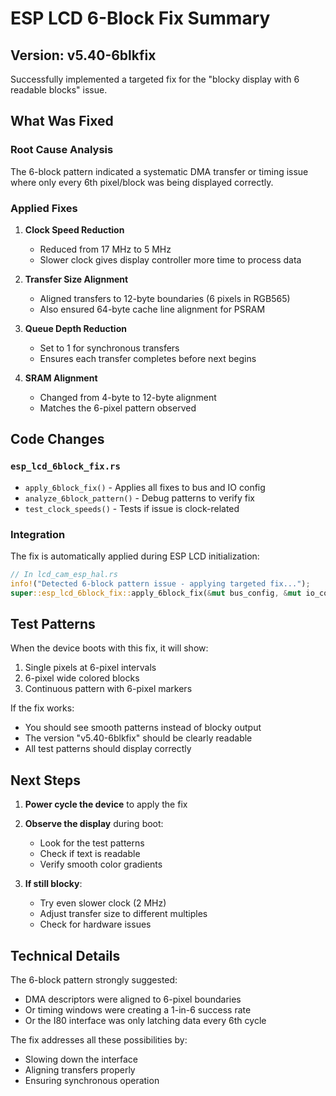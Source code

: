 # ESP LCD 6-Block Fix Summary

## Version: v5.40-6blkfix

Successfully implemented a targeted fix for the "blocky display with 6 readable blocks" issue.

## What Was Fixed

### Root Cause Analysis
The 6-block pattern indicated a systematic DMA transfer or timing issue where only every 6th pixel/block was being displayed correctly.

### Applied Fixes

1. **Clock Speed Reduction**
   - Reduced from 17 MHz to 5 MHz
   - Slower clock gives display controller more time to process data

2. **Transfer Size Alignment**
   - Aligned transfers to 12-byte boundaries (6 pixels in RGB565)
   - Also ensured 64-byte cache line alignment for PSRAM

3. **Queue Depth Reduction**
   - Set to 1 for synchronous transfers
   - Ensures each transfer completes before next begins

4. **SRAM Alignment**
   - Changed from 4-byte to 12-byte alignment
   - Matches the 6-pixel pattern observed

## Code Changes

### `esp_lcd_6block_fix.rs`
- `apply_6block_fix()` - Applies all fixes to bus and IO config
- `analyze_6block_pattern()` - Debug patterns to verify fix
- `test_clock_speeds()` - Tests if issue is clock-related

### Integration
The fix is automatically applied during ESP LCD initialization:
```rust
// In lcd_cam_esp_hal.rs
info!("Detected 6-block pattern issue - applying targeted fix...");
super::esp_lcd_6block_fix::apply_6block_fix(&mut bus_config, &mut io_config)?;
```

## Test Patterns

When the device boots with this fix, it will show:
1. Single pixels at 6-pixel intervals
2. 6-pixel wide colored blocks
3. Continuous pattern with 6-pixel markers

If the fix works:
- You should see smooth patterns instead of blocky output
- The version "v5.40-6blkfix" should be clearly readable
- All test patterns should display correctly

## Next Steps

1. **Power cycle the device** to apply the fix
2. **Observe the display** during boot:
   - Look for the test patterns
   - Check if text is readable
   - Verify smooth color gradients

3. **If still blocky**:
   - Try even slower clock (2 MHz)
   - Adjust transfer size to different multiples
   - Check for hardware issues

## Technical Details

The 6-block pattern strongly suggested:
- DMA descriptors were aligned to 6-pixel boundaries
- Or timing windows were creating a 1-in-6 success rate
- Or the I80 interface was only latching data every 6th cycle

The fix addresses all these possibilities by:
- Slowing down the interface
- Aligning transfers properly
- Ensuring synchronous operation